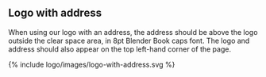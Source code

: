 <section id="logo-page-logo-with-address">
</section>

## Logo with address

When using our logo with an address, the address should be above the logo outside the clear space area, in 8pt Blender Book caps font. The logo and address should also appear on the top left-hand corner of the page.

{% include logo/images/logo-with-address.svg %}